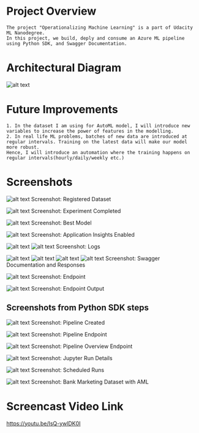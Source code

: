 # Project Overview
	The project "Operationalizing Machine Learning" is a part of Udacity ML Nanodegree.
	In this project, we build, deply and consume an Azure ML pipeline using Python SDK, and Swagger Documentation.
# Architectural Diagram
 ![alt text](https://github.com/vivektambi/MachineLearningOperations/blob/master/screenshots/4ArchitecturalDiagram.PNG?raw=true)
# Future Improvements
	1. In the dataset I am using for AutoML model, I will introduce new variables to increase the power of features in the modelling.
	2. In real life ML problems, batches of new data are introduced at regular intervals. Training on the latest data will make our model more robust. 
	Hence, I will introduce an automation where the training happens on regular intervals(hourly/daily/weekly etc.)
	
# Screenshots
![alt text](https://github.com/vivektambi/MachineLearningOperations/blob/master/screenshots/1registeredDatasets.PNG?raw=true)
Screenshot: Registered Dataset

![alt text](https://github.com/vivektambi/MachineLearningOperations/blob/master/screenshots/2ExperimentCompleted.PNG?raw=true)
Screenshot: Experiment Completed

![alt text](https://github.com/vivektambi/MachineLearningOperations/blob/master/screenshots/3bestmodel.PNG?raw=true)
Screenshot: Best Model

![alt text](https://github.com/vivektambi/MachineLearningOperations/blob/master/screenshots/5ApplicationInsightsEnabled.PNG?raw=true)
Screenshot: Application Insights Enabled

![alt text](https://github.com/vivektambi/MachineLearningOperations/blob/master/screenshots/7logsp2.PNG?raw=true)
![alt text](https://github.com/vivektambi/MachineLearningOperations/blob/master/screenshots/6logsp1.PNG?raw=true)
Screenshot: Logs

![alt text](https://github.com/vivektambi/MachineLearningOperations/blob/master/screenshots/8swaggerp1.PNG?raw=true)
![alt text](https://github.com/vivektambi/MachineLearningOperations/blob/master/screenshots/9swaggerp2.PNG?raw=true)
![alt text](https://github.com/vivektambi/MachineLearningOperations/blob/master/screenshots/10swaggerp3.PNG?raw=true)
![alt text](https://github.com/vivektambi/MachineLearningOperations/blob/master/screenshots/11swaggerp4responses.PNG?raw=true)
Screenshot: Swagger Documentation and Responses

![alt text](https://github.com/vivektambi/MachineLearningOperations/blob/master/screenshots/12endpoint.PNG?raw=true)
Screenshot: Endpoint

![alt text](https://github.com/vivektambi/MachineLearningOperations/blob/master/screenshots/13endpointOutput.PNG?raw=true)
Screenshot: Endpoint Output

## Screenshots from Python SDK steps
![alt text](https://github.com/vivektambi/MachineLearningOperations/blob/master/screenshots/sdk1pipelineCreated.PNG?raw=true)
Screenshot: Pipeline Created

![alt text](https://github.com/vivektambi/MachineLearningOperations/blob/master/screenshots/sdk2pipelineEndpoint.PNG?raw=true)
Screenshot: Pipeline Endpoint

![alt text](https://github.com/vivektambi/MachineLearningOperations/blob/master/screenshots/sdk3pipelineOverviewEndpoint.PNG?raw=true)
Screenshot: Pipeline Overview Endpoint

![alt text](https://github.com/vivektambi/MachineLearningOperations/blob/master/screenshots/sdk4JupyterRundetails.PNG?raw=true)
Screenshot: Jupyter Run Details

![alt text](https://github.com/vivektambi/MachineLearningOperations/blob/master/screenshots/sdk5Scheduled%20Runs.PNG?raw=true)
Screenshot: Scheduled Runs

![alt text](https://github.com/vivektambi/MachineLearningOperations/blob/master/screenshots/sdk6BankMarketingDatasetWithAML.PNG?raw=true)
Screenshot: Bank Marketing Dataset with AML

# Screencast Video Link
https://youtu.be/IsQ-ywlDK0I
